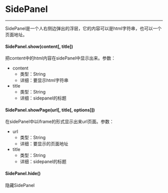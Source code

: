# SidePanel
---
SidePanel是一个人右侧边弹出的浮层，它的内容可以是html字符串，也可以一个页面地址。

#### SidePanel.show(content[, title])
把content中的html内容在sidePanel中显示出来。参数：
* content
	* 类型：String
	* 详细：要显示html字符串
* title
	* 类型：String
	* 详细：sidepanel的标题

#### SidePanel.showPage(url[, title[, options]])
在sidePanel中以iframe的形式显示出来url页面。参数：
* url
	* 类型：String
	* 详细：要显示的页面地址
* title
	* 类型：String
	* 详细：sidepanel的标题

#### SidePanel.hide()
隐藏SidePanel